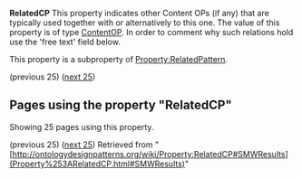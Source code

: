 __RelatedCP__
This property indicates other Content OPs (if any) that are typically used together with or alternatively to this one. The value of this property is of type [ContentOP](../Category/ContentOP.md "Category:ContentOP"). In order to comment why such relations hold use the 'free text' field below. 


This property is a subproperty of [Property:RelatedPattern](../Property/RelatedPattern.md "Property:RelatedPattern").


  



  





  

(previous 25) ([next 25](http://ontologydesignpatterns.org/wiki/index.php?title=Property:RelatedCP&from=Notepattern#SMWResults "Property:RelatedCP"))
## Pages using the property "RelatedCP"


Showing 25 pages using this property.


(previous 25) ([next 25](http://ontologydesignpatterns.org/wiki/index.php?title=Property:RelatedCP&from=Notepattern#SMWResults "Property:RelatedCP"))
Retrieved from "[http://ontologydesignpatterns.org/wiki/Property:RelatedCP#SMWResults](Property%253ARelatedCP.html#SMWResults)"